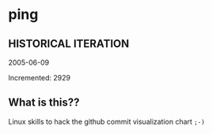 # ping

## HISTORICAL ITERATION
2005-06-09

Incremented: 2929

## What is this?? 
Linux skills to hack the github commit visualization chart `;-)`
